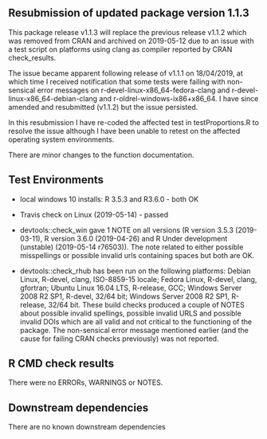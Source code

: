 
## Resubmission of updated package version 1.1.3
This package release v1.1.3 will replace the previous release v1.1.2 which was removed from CRAN and archived on 2019-05-12 due to an issue with a test script on platforms using clang as compiler reported by CRAN check_results.

The issue became apparent following release of v1.1.1 on 18/04/2019, at which time I received notification that 
some tests were failing with non-sensical error messages on r-devel-linux-x86_64-fedora-clang and
r-devel-linux-x86_64-debian-clang and r-oldrel-windows-ix86+x86_64. I have since amended and resubmitted (v1.1.2) but the issue persisted. 

In this resubmission I have re-coded the affected test in testProportions.R to resolve the issue although I have been unable to retest on the affected operating system environments.  

There are minor changes to the function documentation.

## Test Environments  
* local windows 10 installs: R 3.5.3 and R3.6.0 - both OK 

* Travis check on Linux (2019-05-14) - passed  

* devtools::check_win gave 1 NOTE on all versions (R version 3.5.3 (2019-03-11), R version 3.6.0 (2019-04-26) and R Under development (unstable) (2019-05-14 r76503)).  The note related to either possible misspellings or possible invalid urls containing spaces but both are OK. 

* devtools::check_rhub has been run on the following platforms: Debian Linux, R-devel, clang, ISO-8859-15 locale; Fedora Linux, R-devel, clang, gfortran; Ubuntu Linux 16.04 LTS, R-release, GCC; Windows Server 2008 R2 SP1, R-devel, 32/64 bit; Windows Server 2008 R2 SP1, R-release, 32/64 bit.  These build checks produced a couple of NOTES about possible invalid spellings, possible invalid URLS and possible invalid DOIs which are all valid and not critical to the functioning of the package.  The non-sensical error message mentioned earlier (and the cause for failing CRAN checks previously) was not reported.

## R CMD check results
There were no ERRORs, WARNINGS or NOTES.

## Downstream dependencies
There are no known downstream dependencies
